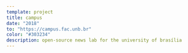 ```yaml
---
template: project
title: campus
date: "2018"
to: "https://campus.fac.unb.br"
color: "#303234"
description: open-source news lab for the university of brasília
---
```

